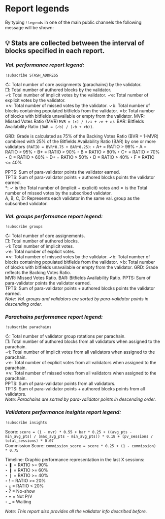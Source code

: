 # Report legends

By typing `!legends` in one of the main public channels the following message will be shown:

## 💡 Stats are collected between the interval of blocks specified in each report.

### _Val. performance report legend:_

`!subscribe STASH_ADDRESS`

↻: Total number of core assignments (parachains) by the validator.  
❒: Total number of authored blocks by the validator.  
✓i: Total number of implicit votes by the validator.
✓e: Total number of explicit votes by the validator.  
✗v: Total number of missed votes by the validator.
✓b: Total number of blocks containing populated bitfields from the validator.
✗b: Total number of blocks with bitfields unavailable or empty from the validator.
MVR: Missed Votes Ratio (MVR) `MVR = (✗) / (✓i + ✓e + ✗)`.
BAR: Bitfields Availability Ratio `(BAR = (✓b) / (✓b + ✗b))`.

GRD: Grade is calculated as 75% of the Backing Votes Ratio (BVR = 1-MVR) combined with 25% of the Bitfields Availability Ratio (BAR) by one or more validators `(RATIO = BVR*0.75 + BAR*0.25)`:
‣ A+ = RATIO > 99%
‣ A  = RATIO > 95%
‣ B+ = RATIO > 90%
‣ B  = RATIO > 80%
‣ C+ = RATIO > 70%
‣ C  = RATIO > 60%
‣ D+ = RATIO > 50%
‣ D  = RATIO > 40%
‣ F  = RATIO <= 40%

PPTS: Sum of para-validator points the validator earned.  
TPTS: Sum of para-validator points + authored blocks points the validator earned.  
*: ✓ is the Total number of (implicit + explicit) votes and ✗ is the Total number of missed votes by the subscribed validator.  
A, B, C, D: Represents each validator in the same val. group as the subscribed validator.

### _Val. groups performance report legend:_

`!subscribe groups`

↻: Total number of core assignements.  
❒: Total number of authored blocks.  
✓i: Total number of implicit votes.  
✓e: Total number of explicit votes.  
✗v: Total number of missed votes by the validator.
✓b: Total number of blocks containing populated bitfields from the validator.
✗b: Total number of blocks with bitfields unavailable or empty from the validator.
GRD: Grade reflects the Backing Votes Ratio.  
MVR: Missed Votes Ratio.
BAR: Bitfields Availability Ratio.
PPTS: Sum of para-validator points the validator earned.  
TPTS: Sum of para-validator points + authored blocks points the validator earned.  
_Note: Val. groups and validators are sorted by para-validator points in descending order._

### _Parachains performance report legend:_

`!subscribe parachains`

↻: Total number of validator group rotations per parachain.  
❒: Total number of authored blocks from all validators when assigned to the parachain.  
✓i: Total number of implicit votes from all validators when assigned to the parachain.  
✓e: Total number of explicit votes from all validators when assigned to the parachain.  
✗v: Total number of missed votes from all validators when assigned to the parachain.  
PPTS: Sum of para-validator points from all validators.  
TPTS: Sum of para-validator points + authored blocks points from all validators.  
_Note: Parachains are sorted by para-validator points in descending order._

### _Validators performance insights report legend:_

`!subscribe insights`

Score: `score = (1 - mvr) * 0.55 + bar * 0.25 + ((avg_pts - min_avg_pts) / (max_avg_pts - min_avg_pts)) * 0.18 + (pv_sessions / total_sessions) * 0.07`  
Commission Score: `commission_score = score * 0.25 + (1 - commission) * 0.75`  

Timeline: Graphic performance representation in the last X sessions:  
‣ ❚ = RATIO >= 90%  
‣ ❙ = RATIO >= 60%  
‣ ❘ = RATIO >= 40%  
‣ ! = RATIO >= 20%  
‣ ¿ = RATIO < 20%  
‣ ? = No-show  
‣ • = Not P/V  
‣ _ = Waiting  

_Note: This report also provides all the validator info described before._

